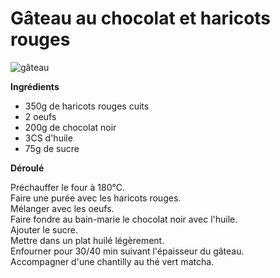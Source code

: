 # Gâteau au chocolat et haricots rouges

![gâteau](https://github.com/bndct-lmbrt/mes-recettes/blob/master/medias/gateau-haricots.jpg)

**Ingrédients**  
 

* 350g de haricots rouges cuits
* 2 oeufs  
* 200g de chocolat noir
* 3CS d'huile 
* 75g de sucre


**Déroulé**

Préchauffer le four à 180°C.  
Faire une purée avec les haricots rouges.  
Mélanger avec les oeufs.  
Faire fondre au bain-marie le chocolat noir avec l'huile.  
Ajouter le sucre.  
Mettre dans un plat huilé légèrement.  
Enfourner pour 30/40 min suivant l'épaisseur du gâteau.  
Accompagner d'une chantilly au thé vert matcha.  

